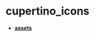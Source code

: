 <!-- generated by markdown-notes-tree -->

# cupertino_icons

<!-- optional markdown-notes-tree directory description starts here -->

<!-- optional markdown-notes-tree directory description ends here -->

- [**assets**](assets)
